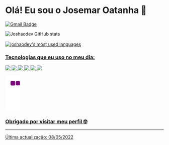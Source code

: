 # Olá! Eu sou o Josemar Oatanha 👋

[![Gmail Badge](https://img.shields.io/badge/-joseoatanha@gmail.com-c14438?style=flat-square&logo=Gmail&logoColor=white&link=mailto:kraghav123@gmail.com)](mailto:joseoatanha@gmail.com)

![Joshaodev GitHub stats](https://github-readme-stats.vercel.app/api?username=joshaodev&show_icons=true&theme=radical) 

<a href="https://github.com/Nishant1500?tab=overview">
<img align="center" alt="joshaodev's most used languages" src="https://github-readme-stats.vercel.app/api/top-langs/?username=joshaodev&layout=compact&langs_count=9&theme=radical&exclude_repo=Optifine-Mod-Coder-Pack-1.16.1,Projects"/>


### Tecnologias que eu uso no meu dia:

![](https://img.shields.io/badge/HTML5-E34F26?style=for-the-badge&logo=html5&logoColor=white)
![](https://img.shields.io/badge/CSS3-1572B6?style=for-the-badge&logo=css3&logoColor=white)
![](https://img.shields.io/badge/JavaScript-F7DF1E?style=for-the-badge&logo=javascript&logoColor=black)
![](https://img.shields.io/badge/Node.js-43853D?style=for-the-badge&logo=node.js&logoColor=white)
![](https://img.shields.io/badge/Python-14354C?style=for-the-badge&logo=python&logoColor=white)
![](https://img.shields.io/badge/Django-092E20?style=for-the-badge&logo=django&logoColor=white)

![snake gif](https://github.com/AvidCoder101/AvidCoder101/blob/output/github-contribution-grid-snake.gif)


### Obrigado por visitar meu perfil 🤓 

------

Última actualização: 08/05/2022
